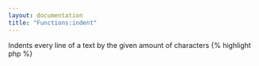 ```yaml
---
layout: documentation
title: "Functions:indent"
---
```


Indents every line of a text by the given amount of characters
{% highlight php %}
<?php
indent(string $value, [ int $by = 4, [ string $char = ' ' ]])
{% endhighlight %}

* **value**: the string to indent
* **by**: how many characters should be inserted before each line
* **char**: the character(s) to insert

## Example
{% highlight smarty %}
baseline
{indent "foo bar baz
qux and then what was it
again? quux quuux and so on I think"}
{% endhighlight %}

## Output
{% highlight text %}
baseline
    foo bar baz
    qux and then what was it
    again? quux quuux and so on I think
{% endhighlight %}